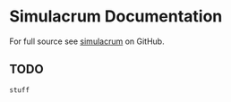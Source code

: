 # Simulacrum Documentation

For full source see [simulacrum](https://github.com/slaclab/simulacrum) on GitHub.

## TODO

```python
stuff
```